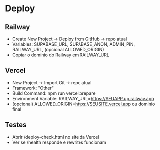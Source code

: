 # Deploy

## Railway
- Create New Project -> Deploy from GitHub -> repo atual
- Variables: SUPABASE_URL, SUPABASE_ANON, ADMIN_PIN, RAILWAY_URL, (opcional ALLOWED_ORIGIN)
- Copiar o domínio do Railway em RAILWAY_URL

## Vercel
- New Project -> Import Git -> repo atual
- Framework: "Other"
- Build Command: npm run vercel:prepare
- Environment Variable: RAILWAY_URL=https://SEUAPP.up.railway.app
- (opcional) ALLOWED_ORIGIN=https://SEUSITE.vercel.app ou dominio final

## Testes
- Abrir /deploy-check.html no site da Vercel
- Ver se /health responde e rewrites funcionam
